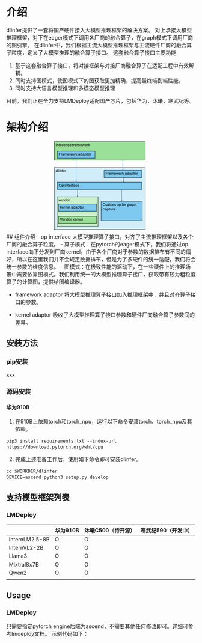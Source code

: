 # 介绍
dlinfer提供了一套将国产硬件接入大模型推理框架的解决方案。
对上承接大模型推理框架，对下在eager模式下调用各厂商的融合算子，在graph模式下调用厂商的图引擎。
在dlinfer中，我们根据主流大模型推理框架与主流硬件厂商的融合算子粒度，定义了大模型推理的融合算子接口。
这套融合算子接口主要功能
1. 基于这套融合算子接口，将对接框架与对接厂商融合算子在适配工程中有效解耦。
2. 同时支持图模式，使图模式下的图获取更加精确，提高最终端到端性能。
3. 同时支持大语言模型推理和多模态模型推理

目前，我们正在全力支持LMDeploy适配国产芯片，包括华为，沐曦，寒武纪等。


# 架构介绍
<div align=center>
<img src="assets/dlinfer_arch.png" width="50%">
</div>
## 组件介绍
- op interface
大模型推理算子接口，对齐了主流推理框架以及各个厂商的融合算子粒度。
    - 算子模式：在pytorch的eager模式下，我们将通过op interface向下分发到厂商kernel。由于各个厂商对于参数的数据排布有不同的偏好，所以在这里我们并不会规定数据排布，但是为了多硬件的统一适配，我们将会统一参数的维度信息。
    - 图模式：在极致性能的驱动下，在一些硬件上的推理场景中需要依靠图模式。我们利用统一的大模型推理算子接口，获取带有较为粗粒度算子的计算图，提供给图编译器。

- framework adaptor
将大模型推理算子接口加入推理框架中，并且对齐算子接口的参数。

- kernel adaptor
吸收了大模型推理算子接口参数和硬件厂商融合算子参数间的差异。
 

## 安装方法
### pip安装
xxx
### 源码安装
#### 华为910B
1. 在910B上依赖torch和torch_npu，运行以下命令安装torch、torch_npu及其依赖。
```
pip3 install requirements.txt --index-url https://download.pytorch.org/whl/cpu
```

2. 完成上述准备工作后，使用如下命令即可安装dlinfer。
```
cd $WORKDIR/dlinfer
DEVICE=ascend python3 setup.py develop
```

## 支持模型框架列表
### LMDeploy

|  | 华为910B | 沐曦C500（待开源） | 寒武纪590（开发中） |
| --- | --- | --- | --- |
| InternLM2.5-8B | O | O |  |
| InternVL2-2B | O | O  |  |
| Llama3 | O | O  |  |
| Mixtral8x7B | O | O  |  |
| Qwen2 | O  |  O |  |
|  |  |  |  |


## Usage
### LMDeploy
只需要指定pytorch engine后端为ascend，不需要其他任何修改即可。详细可参考lmdeploy文档。
示例代码如下：
